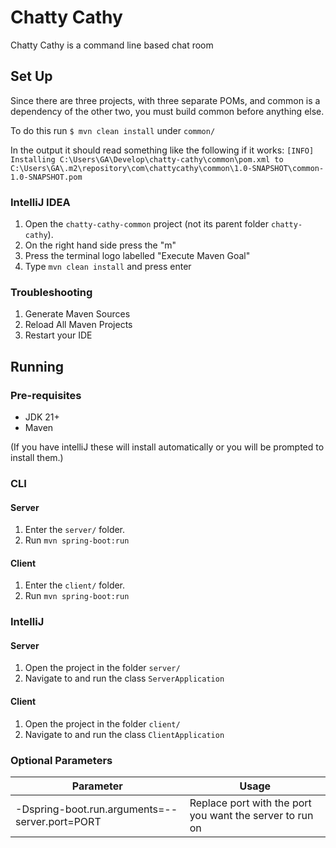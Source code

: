 # Chatty Cathy

Chatty Cathy is a command line based chat room

## Set Up

Since there are three projects, with three separate POMs, and common is a dependency of the other two, you must build common before anything else.

To do this run `$ mvn clean install` under `common/`
 
In the output it should read something like the following if it works:
`[INFO] Installing C:\Users\GA\Develop\chatty-cathy\common\pom.xml to C:\Users\GA\.m2\repository\com\chattycathy\common\1.0-SNAPSHOT\common-1.0-SNAPSHOT.pom`

### IntelliJ IDEA

1. Open the `chatty-cathy-common` project (not its parent folder `chatty-cathy`).
2. On the right hand side press the "m"
3. Press the terminal logo labelled "Execute Maven Goal"
4. Type `mvn clean install` and press enter

### Troubleshooting
 
1. Generate Maven Sources
2. Reload All Maven Projects
3. Restart your IDE

## Running
### Pre-requisites
- JDK 21+
- Maven

(If you have intelliJ these will install automatically or you will be prompted to install them.)
### CLI
#### Server
1. Enter the `server/` folder.
2. Run `mvn spring-boot:run`
#### Client
1. Enter the `client/` folder.
2. Run `mvn spring-boot:run`
### IntelliJ
#### Server
1. Open the project in the folder `server/`
2. Navigate to and run the class `ServerApplication`
#### Client
1. Open the project in the folder `client/`
2. Navigate to and run the class `ClientApplication`
### Optional Parameters
| Parameter                                      | Usage                                                    |
|------------------------------------------------|----------------------------------------------------------|
| -Dspring-boot.run.arguments=--server.port=PORT | Replace port with the port you want the server to run on |

